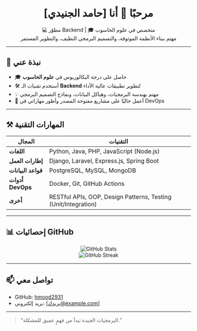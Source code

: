 <h1 align="center">مرحبًا 👋 أنا [حامد الجنيدي]</h1>

<p align="center">
  💻 مطوّر Backend | 🎓 متخصص في علوم الحاسوب<br>
  مهتم ببناء الأنظمة الموثوقة، والتصميم البرمجي النظيف، والتطوير المستمر
</p>

---

## 🧠 نبذة عني

- 🎓 حاصل على درجة البكالوريوس في **علوم الحاسوب**
- 🛠️ أستخدم تقنيات الـ **Backend** لتطوير تطبيقات عالية الأداء
- 💡 مهتم بهندسة البرمجيات، وهياكل البيانات، ونماذج التصميم البرمجي
- 🌱 أعمل حاليًا على مشاريع مفتوحة المصدر وأطور مهاراتي في DevOps

---

## ⚒️ المهارات التقنية

| المجال              | التقنيات |
|--------------------|----------|
| **اللغات**         | Python, Java, PHP, JavaScript (Node.js) |
| **إطارات العمل**  | Django, Laravel, Express.js, Spring Boot |
| **قواعد البيانات** | PostgreSQL, MySQL, MongoDB |
| **أدوات DevOps**   | Docker, Git, GitHub Actions |
| **أخرى**           | RESTful APIs, OOP, Design Patterns, Testing (Unit/Integration) |

---

## 📊 إحصائيات GitHub

<p align="center">
  <img src="https://github-readme-stats.vercel.app/api?username=اسم_المستخدم&show_icons=true&theme=radical" alt="GitHub Stats" />
  <br>
  <img src="https://github-readme-streak-stats.herokuapp.com?user=اسم_المستخدم&theme=radical&hide_border=false" alt="GitHub Streak" />
</p>

---

## 📫 تواصل معي

- GitHub: [hmood2931](https://github.com/اسم_المستخدم)
- بريد إلكتروني: [بريدك@example.com] <!-- يمكنك إزالة هذا السطر إذا لم ترغب في إضافة بريد -->

---

> “البرمجيات الجيدة تبدأ من فهمٍ عميق للمشكلة.”


<!--
**Hamed-Aljunaidi/Hamed-Aljunaidi** is a ✨ _special_ ✨ repository because its `README.md` (this file) appears on your GitHub profile.

Here are some ideas to get you started:

- 🔭 I’m currently working on ...
- 🌱 I’m currently learning ...
- 👯 I’m looking to collaborate on ...
- 🤔 I’m looking for help with ...
- 💬 Ask me about ...
- 📫 How to reach me: ...
- 😄 Pronouns: ...
- ⚡ Fun fact: ...
-->
